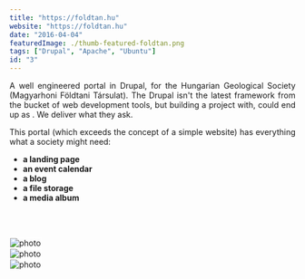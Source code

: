 ```yaml
---
title: "https://foldtan.hu"
website: "https://foldtan.hu"
date: "2016-04-04"
featuredImage: ./thumb-featured-foldtan.png
tags: ["Drupal", "Apache", "Ubuntu"]
id: "3"
---
```


<style>
c{
  color: var(--accent-color);
  display: inline-block;
  font-weight: 700;
}
centered{
  text-align:center;
}
justify{
  text-align:justify;
}
    Img{
      border: solid 1px #fff;
    }
    Img:hover{
      border: solid 2px var(--accent-color);
    }

 </style>

<justify>

A well engineered portal in Drupal, for the Hungarian Geological Society (Magyarhoni Földtani Társulat). The Drupal isn't the latest framework from the bucket of web development tools, but building a project with, could end up as . We deliver what they ask.  

This portal (which exceeds the concept of a simple website) has everything what a society might need:

- <c>a landing page</c>
- <c>an event calendar</c>
- <c>a blog </c>
- <c>a file storage</c>
- <c>a media album </c>




</justify>
<br />
<br />

![photo](thumb-foldtan-1.png)  
![photo](thumb-foldtan-2.png)  
![photo](thumb-foldtan-3.png)
